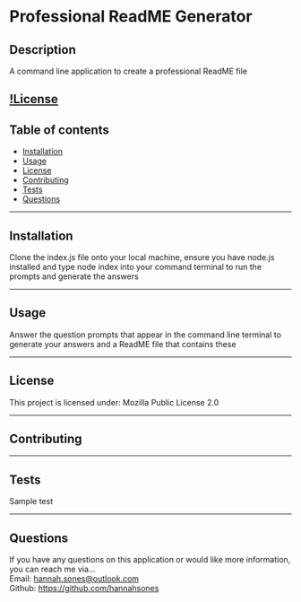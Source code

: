 # Professional ReadME Generator
## Description
A command line application to create a professional ReadME file

[!License](https://img.shields.io/badge/license-Mozilla%20Public%20License%202.0-brightgreen)
----------

## Table of contents
* [Installation](#installation)
* [Usage](#usage)
* [License](#license)
* [Contributing](#contributing)
* [Tests](#tests)
* [Questions](#questions)

----------

## Installation
Clone the index.js file onto your local machine, ensure you have node.js installed and type node index into your command terminal to run the prompts and generate the answers

----------

## Usage
Answer the question prompts that appear in the command line terminal to generate your answers and a ReadME file that contains these

-----------
## License
This project is licensed under:
Mozilla Public License 2.0

-------------
## Contributing


--------------
## Tests
Sample test

------------
## Questions
If you have any questions on this application or would like more information, you can reach me via...    
Email: hannah.sones@outlook.com    
Github: https://github.com/hannahsones

